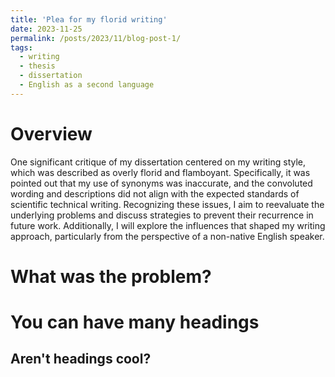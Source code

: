 ```yaml
---
title: 'Plea for my florid writing'
date: 2023-11-25
permalink: /posts/2023/11/blog-post-1/
tags:
  - writing
  - thesis
  - dissertation
  - English as a second language
---
```


Overview
======

One significant critique of my dissertation centered on my writing style, which was described as overly florid and flamboyant. Specifically, it was pointed out that my use of synonyms was inaccurate, and the convoluted wording and descriptions did not align with the expected standards of scientific technical writing. Recognizing these issues, I aim to reevaluate the underlying problems and discuss strategies to prevent their recurrence in future work. Additionally, I will explore the influences that shaped my writing approach, particularly from the perspective of a non-native English speaker.

What was the problem?
======

You can have many headings
======

Aren't headings cool?
------
